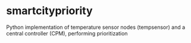 # smartcitypriority
Python implementation of temperature sensor nodes (tempsensor) and a central controller (CPM), performing prioritization
